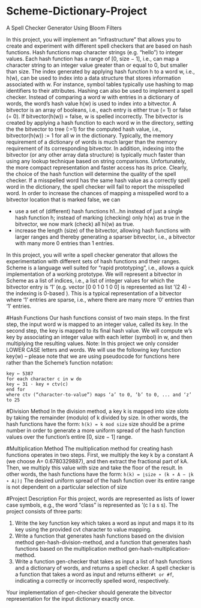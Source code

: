 # Scheme-Dictionary-Project
A Spell Checker Generator Using Bloom Filters

In this project, you will implement an “infrastructure” that allows you to
create and experiment with different spell checkers that are based on hash
functions. Hash functions map character strings (e.g. “hello”) to integer
values. Each hash function has a range of [0, size − 1], i.e., can map a
character string to an integer value greater than or equal to 0, but smaller
than size. The index generated by applying hash function h to a word w,
i.e., h(w), can be used to index into a data structure that stores information
associated with w. For instance, symbol tables typically use hashing to map
identifiers to their attributes.
Hashing can also be used to implement a spell checker. Instead of comparing
a word w with entries in a dictionary of words, the word’s hash value
h(w) is used to index into a bitvector. A bitvector is an array of booleans,
i.e., each entry is either true (= 1) or false (= 0). If bitvector(h(w)) = false,
w is spelled incorrectly. The bitvector is created by applying a hash function
to each word w in the directory, setting the the bitvector to tree (:=1) for the
computed hash value, i.e., bitvector(h(w)) := 1 for all w in the dictionary.
Typically, the memory requirement of a dictionary of words is much larger
than the memory requirement of its corresponding bitvector. In addition,
indexing into the bitvector (or any other array data structure) is typically
much faster than using any lookup technique based on string comparisons.
Unfortunately, the more compact representation and faster access has its
price. Clearly, the choice of the hash function will determine the quality of
the spell checker. If a misspelled word has the same hash value as a correctly
spell word in the dictionary, the spell checker will fail to report the misspelled
word. In order to increase the chances of mapping a misspelled word to a
bitvector location that is marked false, we can

- use a set of (different) hash functions h1...hn instead of just a single
hash function h; instead of marking (checking) only h(w) as true in the
bitvector, we now mark (check) all hi(w) as true.
- increase the length (size) of the bitvector, allowing hash functions with larger ranges and thereby generating a sparser bitvector, i.e., a bitvector
with many more 0 entries than 1 entries.

In this project, you will write a spell checker generator that allows the experimentation
with different sets of hash functions and their ranges. Scheme
is a language well suited for “rapid prototyping”, i.e., allows a quick implementation
of a working prototype. We will represent a bitvector in
Scheme as a list of indices, i.e., a list of integer values for which the
bitvector entry is ‘1’ (e.g. vector [0 0 1 0 1 0 0] is represented as list ’(2
4) - the indexing is 0-based ). This is a typical representation of a bitvector
where ‘1’ entries are sparse, i.e., where there are many more ‘0’ entries than
‘1’ entries.

#Hash Functions
Our hash functions consist of two main steps. In the first step, the input
word w is mapped to an integer value, called its key. In the second step, the
key is mapped to its final hash value. We will compute w’s key by associating
an integer value with each letter (symbol) in w, and then multiplying
the resulting values. Note: In this project we only consider LOWER
CASE letters and words. We will use the following key function key(w)
– please note that we are using pseudocode for functions here rather than
the Scheme’s function notation:
```
key ← 5387
for each character c in w do
key ← 31 · key + ctv(c)
end for
where ctv (“character-to-value”) maps ‘a’ to 0, ‘b’ to 0, ... and ‘z’ to 25
```

#Division Method
In the division method, a key k is mapped into size slots by taking the
remainder (modulo) of k divided by size. In other words, the hash functions
have the form:
`h(k) = k mod size` size should be a prime number in order to generate a more uniform spread
of the hash function values over the function’s entire [0, size − 1] range.

#Multiplication Method
The multiplication method for creating hash functions operates in two steps.
First, we multiply the key k by a constant A (we choose A= 0.6780329887),
and then extract the fractional part of kA. Then, we multiply this value with
size and take the floor of the result. In other words, the hash functions have
the form:
`h(k) = ⌊size ∗ (k ∗ A − ⌊k ∗ A⌋)⌋`
The desired uniform spread of the hash function over its entire range is
not dependent on a particular selection of size

#Project Description
For this project, words are represented as lists of lower case symbols, e.g.,
the word “class” is represented as ’(c l a s s). The project consists of three
parts:
1. Write the key function key which takes a word as input and maps it to its key using the provided cvt character to value mapping.
2. Write a function that generates hash functions based on the division method gen-hash-division-method, and a function that generates hash functions based on the multiplication method gen-hash-multiplication-method.
3. Write a function gen-checker that takes as input a list of hash functions and a dictionary of words, and returns a spell checker. A spell checker is a function that takes a word as input and returns either`#t or #f`, indicating a correctly or incorrectly spelled word, respectively.

Your implementation of gen-checker should generate the bitvector representation for the input dictionary exactly
once. 




